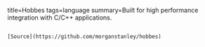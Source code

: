 title=Hobbes
tags=language
summary=Built for high performance integration with C/C++ applications.
~~~~~~

[Source](https://github.com/morganstanley/hobbes)

